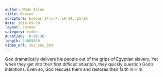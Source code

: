```yaml
---
author: Wade Allen
title: Rescue
scripture: Exodus 14:5-7, 10-14, 21-29
date: 2018-09-30
layout: sermon
category: video
duration: '0:30:36' 
length: 44085830
video_url: xb3_soC_lKM
---
```


God dramatically delivers his people out of the grips of Egyptian slavery. Yet when they get into their first difficult situation, they quickly question God’s intentions. Even so, God rescues them and restores their faith in Him.
